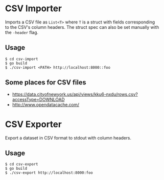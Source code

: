 # CSV Importer

Imports a CSV file as `List<T>` where `T` is a struct with fields corresponding to the CSV's column headers. The struct spec can also be set manually with the `-header` flag.

## Usage

```shell
$ cd csv-import
$ go build
$ ./csv-import <PATH> http://localhost:8000::foo
```

## Some places for CSV files

- https://data.cityofnewyork.us/api/views/kku6-nxdu/rows.csv?accessType=DOWNLOAD
- http://www.opendatacache.com/

# CSV Exporter

Export a dataset in CSV format to stdout with column headers.

## Usage

```shell
$ cd csv-export
$ go build
$ ./csv-export http://localhost:8000:foo
```
